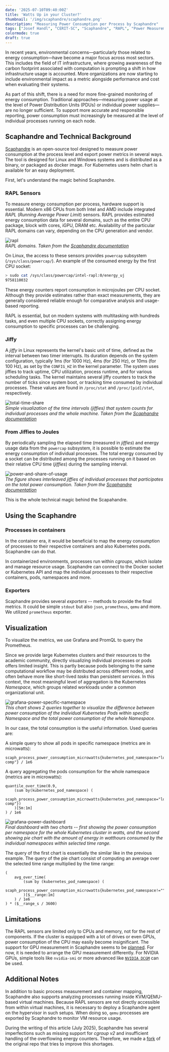 ```yaml
---
date: '2025-07-10T09:40:00Z'
title: 'Watts Up in your Cluster?'
thumbnail: '/img/scaphandre/scaphandre.png'
description: "Measuring Power Consumption per Process by Scaphandre"
tags: ["Josef Handl", "CERIT-SC", "Scaphandre", "RAPL", "Power Measurement"]
colormode: true
draft: true
---
```


In recent years, environmental concerns—particularly those related to energy consumption—have become a major focus across most sectors. This includes the field of IT infrastructure, where growing awareness of the carbon footprint associated with computation is prompting a shift in how infrastructure usage is accounted. More organizations are now starting to include environmental impact as a metric alongside performance and cost when evaluating their systems.

As part of this shift, there is a need for more fine-grained monitoring of energy consumption. Traditional approaches—measuring power usage at the level of Power Distribution Units (PDUs) or individual power supplies—are no longer sufficient. To support more accurate and responsible reporting, power consumption must increasingly be measured at the level of individual processes running on each node.

## Scaphandre and Technical Background
[Scaphandre](https://github.com/hubblo-org/scaphandre) is an open-source tool designed to measure power consumption at the process level and export power metrics in several ways. The tool is designed for Linux and Windows systems and is distributed as a binary, or packaged as docker image. For Kubernetes users helm chart is available for an easy deployment.

First, let's understand the magic behind Scaphandre.

### RAPL Sensors
To measure energy consumption per process, hardware support is essential. Modern x86 CPUs from both Intel and AMD include integrated *RAPL* (*Running Average Power Limit*) sensors. RAPL provides estimated energy consumption data for several domains, such as the entire CPU package, block with cores, iGPU, DRAM etc. Availability of the particular RAPL domains can vary, depending on the CPU generation and vendor.

![rapl](/img/scaphandre/rapl.png)  
*RAPL domains. Taken from the [Scaphandre documentation](https://hubblo-org.github.io/scaphandre-documentation/explanations/rapl-domains.html)*

On Linux, the access to these sensors provides `powercap` subsystem (`/sys/class/powercap/`).
An example of the consumed energy by the first CPU socket:
```bash
> sudo cat /sys/class/powercap/intel-rapl:0/energy_uj
9758110032
```

These energy counters report consumption in microjoules per CPU socket. Although they provide estimates rather than exact measurements, they are generally considered reliable enough for comparative analysis and usage-based reporting.

RAPL is essential, but on modern systems with multitasking with hundreds tasks, and even multiple CPU sockets, correctly assigning energy consumption to specific processes can be challenging.


### Jiffy
A *jiffy* in Linux represents the kernel's basic unit of time, defined as the interval between two timer interrupts. Its duration depends on the system configuration, typically 1ms (for 1000 Hz), 4ms (for 250 Hz), or 10ms (for 100 Hz), as set by the `CONFIG_HZ` in the kernel parameter. The system uses jiffies to track uptime, CPU utilization, process runtime, and for various scheduling tasks. The kernel maintains several jiffy counters to track the number of ticks since system boot, or tracking time consumed by individual processes. These values are found in `/proc/stat` and `/proc/[pid]/stat`, respectively.

![total-time-share](/img/scaphandre/total-time-share.png)  
*Simple visualization of the time intervals (jiffies) that system counts for individual processes and the whole machine. Taken from the [Scaphandre documentation](https://hubblo-org.github.io/scaphandre-documentation/explanations/how-scaph-computes-per-process-power-consumption.html)*


### From Jiffies to Joules

By periodically sampling the elapsed time (measured in *jiffies*) and energy usage data from the `powercap` subsystem, it is possible to estimate the energy consumption of individual processes. The total energy consumed by a socket can be distributed among the processes running on it based on their relative CPU time (*jiffies*) during the sampling interval.

![power-and-share-of-usage](/img/scaphandre/power-and-share-of-usage.png)  
*The figure shows interleaved jiffies of individual processes that participates on the total power consumption. Taken from the [Scaphandre documentation](https://hubblo-org.github.io/scaphandre-documentation/explanations/how-scaph-computes-per-process-power-consumption.html)*

This is the whole technical magic behind the Scapahandre.

## Using the Scaphandre

### Processes in containers
In the container era, it would be beneficial to map the energy consumption of processes to their respective containers and also Kubernetes pods. Scaphandre can do that.

In containerized environments, processes run within *cgroups*, which isolate and manage resource usage. Scaphandre can connect to the Docker socket or Kubernetes API and map the individual processes to their respective containers, pods, namespaces and more.

### Exporters
Scaphandre provides several *exporters* -- methods to provide the final metrics. It could be simple `stdout` but also `json`, `prometheus`, `qemu` and more. We utilized `prometheus` exporter.

## Visualization
To visualize the metrics, we use Grafana and PromQL to query the Prometheus.

Since we provide large Kubernetes clusters and their resources to the academic community, directly visualizing individual processes or pods offers limited insight. This is partly because pods belonging to the same computational workflow may be distributed across different nodes, and often behave more like short-lived *tasks* than persistent *services*. In this context, the most meaningful level of aggregation is the Kubernetes *Namespace*, which groups related workloads under a common organizational unit.

![grafana-power-specific-namespace](/img/scaphandre/grafana-power-specific-namespace.png)  
*This chart shows 2 queries together to visualize the difference between power consumption of the individual Kubernetes Pods within specific Namespace and the total power consumption of the whole Namespace.*

In our case, the total consumption is the useful information. Used queries are:

A simple query to show all pods in specific namespace (metrics are in microwatts):
```
scaph_process_power_consumption_microwatts{kubernetes_pod_namespace="loslab-comp"} / 1e6
```
A query aggregating the pods consumption for the whole namespace (metrics are in microwatts):
```
quantile_over_time(0.9, 
    (sum by(kubernetes_pod_namespace) (
        scaph_process_power_consumption_microwatts{kubernetes_pod_namespace="loslab-comp"})
    )[5m:1m]
) / 1e6
```

![grafana-power-dashboard](/img/scaphandre/grafana-power-dashboard.png)  
*Final dashboard with two charts -- first showing the power consumption per namespace for the whole Kubernetes cluster in watts, and the second showing pie chart with the amount of energy in watthours consumed by the individual namespaces within selected time range.*

The query of the first chart is essentially the similar like in the previous example. The query of the pie chart consist of computing an average over the selected time range multiplied by the time range:
```
(
    avg_over_time(
        (sum by (kubernetes_pod_namespace) (
            scaph_process_power_consumption_microwatts{kubernetes_pod_namespace!=""})
        )[$__range:1m]
    ) / 1e6
) * ($__range_s / 3600)
```


## Limitations

The RAPL sensors are limited only to CPUs and memory, not for the rest of components. If the cluster is equipped with a lot of drives or even GPUs, power consumption of the CPU may easily become insignificant.
The support for GPU measurement in Scaphandre seems to be [planned](https://github.com/hubblo-org/scaphandre/issues/24). For now, it is needed to arrange the GPU measurement differently. For NVIDIA GPUs, simple tools like `nvidia-smi` or more advanced like [`NVIDIA DCGM`](https://github.com/NVIDIA/DCGM) can be used.

## Additional Notes
In addition to basic process measurement and container mapping, Scaphandre also supports analyzing processes running inside KVM/QEMU-based virtual machines. Because RAPL sensors are not directly accessible from within virtual machines, it is necessary to deploy a Scaphandre agent on the hypervisor in such setups. When doing so, `qemu` processes are exported by Scaphandre to monitor VM resource usage.

During the writing of this article (July 2025), Scaphandre has several imperfections such as missing support for *cgroup v2* and insufficient handling of the overflowing energy counters. Therefore, we made a [fork](https://github.com/CERIT-SC/scaphandre) of the original repo that tries to improve this shortages.


